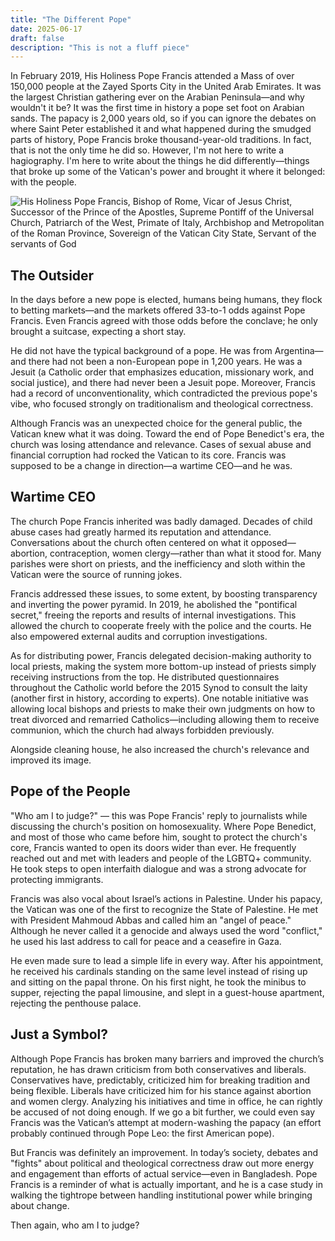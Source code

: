 ```yaml
---
title: "The Different Pope"
date: 2025-06-17
draft: false
description: "This is not a fluff piece"
---
```


In February 2019, His Holiness Pope Francis attended a Mass of over 150,000 people at the Zayed Sports City in the United Arab Emirates. It was the largest Christian gathering ever on the Arabian Peninsula—and why wouldn't it be? It was the first time in history a pope set foot on Arabian sands. The papacy is 2,000 years old, so if you can ignore the debates on where Saint Peter established it and what happened during the smudged parts of history, Pope Francis broke thousand-year-old traditions. In fact, that is not the only time he did so. However, I'm not here to write a hagiography. I'm here to write about the things he did differently—things that broke up some of the Vatican's power and brought it where it belonged: with the people.

![His Holiness Pope Francis, Bishop of Rome, Vicar of Jesus Christ, Successor of the Prince of the Apostles, Supreme Pontiff of the Universal Church, Patriarch of the West, Primate of Italy, Archbishop and Metropolitan of the Roman Province, Sovereign of the Vatican City State, Servant of the servants of God](/feature.jpg)

## The Outsider

In the days before a new pope is elected, humans being humans, they flock to betting markets—and the markets offered 33-to-1 odds against Pope Francis. Even Francis agreed with those odds before the conclave; he only brought a suitcase, expecting a short stay.

He did not have the typical background of a pope. He was from Argentina—and there had not been a non-European pope in 1,200 years. He was a Jesuit (a Catholic order that emphasizes education, missionary work, and social justice), and there had never been a Jesuit pope. Moreover, Francis had a record of unconventionality, which contradicted the previous pope's vibe, who focused strongly on traditionalism and theological correctness.

Although Francis was an unexpected choice for the general public, the Vatican knew what it was doing. Toward the end of Pope Benedict's era, the church was losing attendance and relevance. Cases of sexual abuse and financial corruption had rocked the Vatican to its core. Francis was supposed to be a change in direction—a wartime CEO—and he was.

## Wartime CEO

The church Pope Francis inherited was badly damaged. Decades of child abuse cases had greatly harmed its reputation and attendance. Conversations about the church often centered on what it opposed—abortion, contraception, women clergy—rather than what it stood for. Many parishes were short on priests, and the inefficiency and sloth within the Vatican were the source of running jokes.

Francis addressed these issues, to some extent, by boosting transparency and inverting the power pyramid. In 2019, he abolished the "pontifical secret," freeing the reports and results of internal investigations. This allowed the church to cooperate freely with the police and the courts. He also empowered external audits and corruption investigations.

As for distributing power, Francis delegated decision-making authority to local priests, making the system more bottom-up instead of priests simply receiving instructions from the top. He distributed questionnaires throughout the Catholic world before the 2015 Synod to consult the laity (another first in history, according to experts). One notable initiative was allowing local bishops and priests to make their own judgments on how to treat divorced and remarried Catholics—including allowing them to receive communion, which the church had always forbidden previously.

Alongside cleaning house, he also increased the church's relevance and improved its image.

## Pope of the People

"Who am I to judge?" — this was Pope Francis' reply to journalists while discussing the church's position on homosexuality. Where Pope Benedict, and most of those who came before him, sought to protect the church's core, Francis wanted to open its doors wider than ever. He frequently reached out and met with leaders and people of the LGBTQ+ community. He took steps to open interfaith dialogue and was a strong advocate for protecting immigrants.

Francis was also vocal about Israel’s actions in Palestine. Under his papacy, the Vatican was one of the first to recognize the State of Palestine. He met with President Mahmoud Abbas and called him an "angel of peace." Although he never called it a genocide and always used the word "conflict," he used his last address to call for peace and a ceasefire in Gaza.

He even made sure to lead a simple life in every way. After his appointment, he received his cardinals standing on the same level instead of rising up and sitting on the papal throne. On his first night, he took the minibus to supper, rejecting the papal limousine, and slept in a guest-house apartment, rejecting the penthouse palace.

## Just a Symbol?

Although Pope Francis has broken many barriers and improved the church’s reputation, he has drawn criticism from both conservatives and liberals. Conservatives have, predictably, criticized him for breaking tradition and being flexible. Liberals have criticized him for his stance against abortion and women clergy. Analyzing his initiatives and time in office, he can rightly be accused of not doing enough. If we go a bit further, we could even say Francis was the Vatican’s attempt at modern-washing the papacy (an effort probably continued through Pope Leo: the first American pope).

But Francis was definitely an improvement. In today’s society, debates and "fights" about political and theological correctness draw out more energy and engagement than efforts of actual service—even in Bangladesh. Pope Francis is a reminder of what is actually important, and he is a case study in walking the tightrope between handling institutional power while bringing about change.

Then again, who am I to judge?
